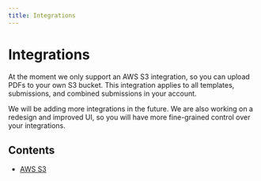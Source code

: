 ```yaml
---
title: Integrations
---
```


# Integrations

At the moment we only support an AWS S3 integration, so you can upload PDFs to your own S3 bucket. This integration applies to all templates, submissions, and combined submissions in your account.

We will be adding more integrations in the future. We are also working on a redesign and improved UI, so you will have more fine-grained control over your integrations.

## Contents

- [AWS S3](./aws-s3)
